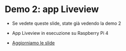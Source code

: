 # Demo 2: app Liveview 

* Se vedete queste slide, state già vedendo la demo 2

* App Liveview in esecuzione su Raspberry Pi 4

* [Aggiorniamo le slide](/slides)
